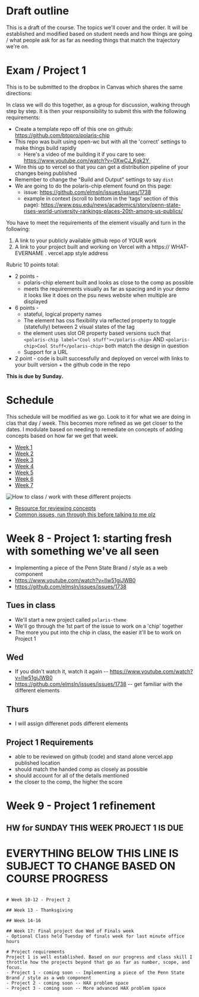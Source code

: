 # Draft outline
This is a draft of the course. The topics we'll cover and the order. It will be established and modified based on student needs and how things are going / what people ask for as far as needing things that match the trajectory we're on.

# Exam / Project 1
This is to be submitted to the dropbox in Canvas which shares the same directions:

In class we will do this together, as a group for discussion, walking through step by step. It is then your responsibility to submit this with the following requirements:

- Create a template repo off of this one on github: https://github.com/btopro/polaris-chip
- This repo was built using open-wc but with all the 'correct' settings to make things build rapidly
  - Here's a video of me building it if you care to see: https://www.youtube.com/watch?v=0XwCJ_Kgk2Y 
- Wire this up to vercel so that you can get a distribution pipeline of your changes being published
- Remember to change the "Build and Output" settings to say `dist`
- We are going to do the polaris-chip element found on this page:
  - issue: https://github.com/elmsln/issues/issues/1738
  - example in context (scroll to bottom in the 'tags' section of this page): https://www.psu.edu/news/academics/story/penn-state-rises-world-university-rankings-places-20th-among-us-publics/

You have to meet the requirements of the element visually and turn in the following:
1. A link to your publicly available github repo of YOUR work
2. A link to your project built and working on Vercel with a https:// WHAT-EVERNAME . vercel.app style address

Rubric 10 points total:

- 2 points -
  - polaris-chip element built and looks as close to the comp as possible
  - meets the requirements visually as far as spacing and in your demo it looks like it does on the psu news website when multiple are displayed
- 6 points -
  - stateful, logical property names
  - The element has css flexibility via reflected property to toggle (statefully) between 2 visual states of the tag
  - the element uses slot OR property based versions such that `<polaris-chip label="Cool stuff"></polaris-chip>` AND `<polaris-chip>Cool Stuff</polaris-chip>` both match the design in question
  - Support for a URL
- 2 point - code is built successfully and deployed on vercel with links to your built version + the github code in the repo

**This is due by Sunday.**

# Schedule
This schedule will be modified as we go. Look to it for what we are doing in clas that day / week. This becomes more refined as we get closer to the dates. I modulate based on needing to remediate on concepts of adding concepts based on how far we get that week.
- [Week 1](fa-23/week-1/README.md)
- [Week 2](fa-23/week-2/README.md)
- [Week 3](fa-23/week-3/README.md)
- [Week 4](fa-23/week-4/README.md)
- [Week 5](fa-23/week-5/README.md)
- [Week 6](fa-23/week-6/README.md)
- [Week 7](fa-23/week-7/README.md)

![How to class / work with these different projects](https://github.com/elmsln/edtechjoker/assets/329735/c110a2de-09c9-4a5d-81bf-9d9d07d3a886)
- [Resource for reviewing concepts](https://youtube.com/playlist?list=PLJQupiji7J5efO_Q5VGZcPE4O_TM_HGP4)
- [Common issues, run through this before talking to me plz](common-issues.md)



# Week 8 - Project 1: starting fresh with something we've all seen
- Implementing a piece of the Penn State Brand / style as a web component
- https://www.youtube.com/watch?v=Ilw51giJWB0
- https://github.com/elmsln/issues/issues/1738

## Tues in class
- We'll start a new project called `polaris-theme`
- We'll go through the 1st part of the issue to work on a 'chip' together
- The more you put into the chip in class, the easier it'll be to work on Project 1

## Wed
- If you didn't watch it, watch it again -- https://www.youtube.com/watch?v=Ilw51giJWB0
- https://github.com/elmsln/issues/issues/1738 -- get familiar with the different elements

## Thurs
- I will assign differenet pods different elements

## Project 1 Requirements
- able to be reviewed on github (code) and stand alone vercel.app published location
- should match the handed comp as closely as possible
- should account for all of the details mentioned
- the closer to the comp, the higher the score

# Week 9 - Project 1 refinement

## HW for SUNDAY THIS WEEK PROJECT 1 IS DUE



# EVERYTHING BELOW THIS LINE IS SUBJECT TO CHANGE BASED ON COURSE PROGRESS
~~~~~~

# Week 10-12 - Project 2

## Week 13 - Thanksgiving

## Week 14-16

## Week 17: Final project due Wed of Finals week
- Optional Class held Tuesday of finals week for last minute office hours

# Project requirements
Project 1 is well established. Based on our progress and class skill I throttle how the projects beyond that go as far as number, scope, and focus.
- Project 1 - coming soon -- Implementing a piece of the Penn State Brand / style as a web component
- Project 2 - coming soon -- HAX problem space
- Project 3 - coming soon -- More advanced HAX problem space

~~~~~~
